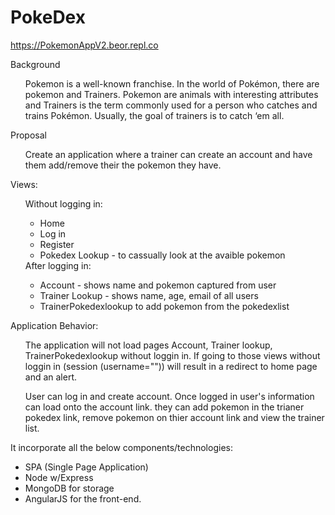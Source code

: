# PokeDex
https://PokemonAppV2.beor.repl.co
<ul></ul> 
Background
  <ul> Pokemon is a well-known franchise. In the world of Pokémon, there are pokemon and Trainers. Pokemon are animals with interesting attributes and Trainers is the term commonly used for a person who catches and trains Pokémon. Usually, the goal of trainers is to catch ‘em all.</ul> 

Proposal
<ul> 
  Create an application where a trainer can create an account and have them add/remove their the pokemon they have. 
</ul> 
Views:
<ul> 
  Without logging in:
   <ul>  
     <li>Home</li>
     <li> Log in 
     <li> Register</li>
     <li> Pokedex Lookup - to cassually look at the avaible pokemon </li>
     </ul> 
  After logging in:
  <ul> 
    <li>Account - shows name and pokemon captured from user</li>
    <li>Trainer Lookup - shows name, age, email of all users</li>
    <li>TrainerPokedexlookup to add pokemon from the pokedexlist</li>
   </ul> 
</ul> 

Application Behavior:
<ul>  The application will not load pages Account, Trainer lookup, TrainerPokedexlookup without loggin in. If going to those views without loggin in (session (username="")) will result in a redirect to home page and an alert.

User can log in and create account.
Once logged in user's information can load onto the account link. they can add pokemon in the trianer pokedex link, remove pokemon on thier account link and view the trainer list.
</ul> 
It incorporate all the below components/technologies:
<ul> 
  <li> SPA (Single Page Application)</li>
  <li> Node w/Express</li>
  <li> MongoDB for storage</li>
  <li> AngularJS for the front-end.</li>
</ul> 


